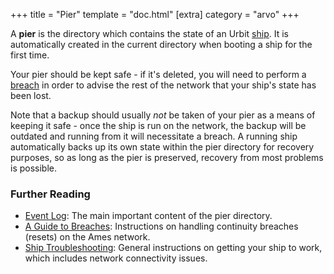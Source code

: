 +++
title = "Pier"
template = "doc.html"
[extra]
category = "arvo"
+++

A **pier** is the directory which contains the state of an Urbit [ship](../ship). It is automatically created in the current directory when booting a ship for the first time.

Your pier should be kept safe - if it's deleted, you will need to perform a [breach](../breach) in order to advise the rest of the network that your ship's state has been lost.

Note that a backup should usually _not_ be taken of your pier as a means of keeping it safe - once the ship is run on the network, the backup will be outdated and running from it will necessitate a breach. A running ship automatically backs up its own state within the pier directory for recovery purposes, so as long as the pier is preserved, recovery from most problems is possible.

### Further Reading

- [Event Log](../eventlog): The main important content of the pier directory.
- [A Guide to Breaches](/using/id/guide-to-breaches.md): Instructions on handling continuity breaches (resets) on the Ames network.
- [Ship Troubleshooting](/docs/tutorials/ship-troubleshooting.md): General instructions on getting your ship to work, which includes network connectivity issues.
